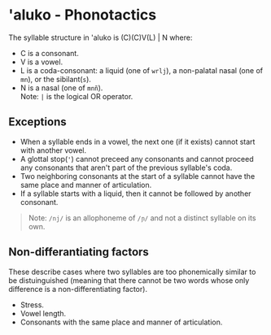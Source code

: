 # 'aluko - Phonotactics

The syllable structure in 'aluko is (C)(C)V(L) | N where:

- C is a consonant.
- V is a vowel.
- L is a coda-consonant: a liquid (one of `wrlj`), a non-palatal nasal (one of `mn`), or the sibilant(`s`).
- N is a nasal (one of `mnñ`).\
Note: `|` is the logical OR operator.

## Exceptions

- When a syllable ends in a vowel, the next one (if it exists) cannot start with another vowel.
- A glottal stop(`'`) cannot preceed any consonants and cannot proceed any consonants that aren't part of the previous syllable's coda.
- Two neighboring consonants at the start of a syllable cannot have the same place and manner of articulation.
- If a syllable starts with a liquid, then it cannot be followed by another consonant.

> Note: `/nj/` is an allophoneme of `/ɲ/` and not a distinct syllable on its own.

## Non-differantiating factors

These describe cases where two syllables are too phonemically similar to be distuinguished (meaning that there cannot be two words whose only difference is a non-differentiating factor).

- Stress.
- Vowel length.
- Consonants with the same place and manner of articulation.